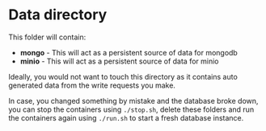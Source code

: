 # Data directory

This folder will contain:

- **mongo** - This will act as a persistent source of data for mongodb
- **minio** - This will act as a persistent source of data for minio

Ideally, you would not want to touch this directory as it contains auto generated data from the write requests you make.

In case, you changed something by mistake and the database broke down, you can stop the containers using `./stop.sh`, delete these folders and run the containers again using `./run.sh` to start a fresh database instance.